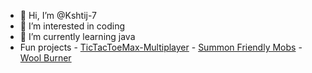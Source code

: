 - 👋 Hi, I’m @Kshtij-7
- 👀 I’m interested in coding
- 🌱 I’m currently learning java
- Fun projects - [TicTacToeMax-Multiplayer](https://kshtij-7.github.io/TicTacToeMax-Online/)
               - [Summon Friendly Mobs](https://modrinth.com/plugin/summonfriendlymobs)
               - [Wool Burner](https://modrinth.com/plugin/woolburner/)

<!---
Kshtij-7/Kshtij-7 is a ✨ special ✨ repository because its `README.md` (this file) appears on your GitHub profile.
You can click the Preview link to take a look at your changes.
--->
